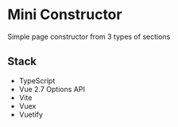 # Mini Constructor

Simple page constructor from 3 types of sections

## Stack

- TypeScript
- Vue 2.7 Options API
- Vite
- Vuex
- Vuetify
